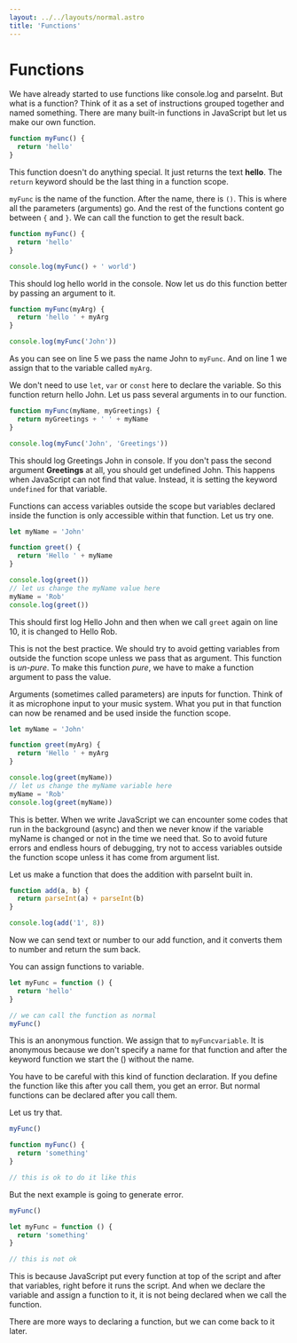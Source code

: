```yaml
---
layout: ../../layouts/normal.astro
title: 'Functions'
---
```


# Functions

We have already started to use functions like console.log and parseInt. But what is a function?
Think of it as a set of instructions grouped together and named something. There are many built-in functions in JavaScript but let us make our own function.

```javascript
function myFunc() {
  return 'hello'
}
```

This function doesn't do anything special. It just returns the text **hello**. The `return` keyword should be the last thing in a function scope.

`myFunc` is the name of the function. After the name, there is `()`. This is where all the parameters (arguments) go. And the rest of the functions content go between `{` and `}`.
We can call the function to get the result back.

```javascript
function myFunc() {
  return 'hello'
}

console.log(myFunc() + ' world')
```

This should log hello world in the console.
Now let us do this function better by passing an argument to it.

```javascript
function myFunc(myArg) {
  return 'hello ' + myArg
}

console.log(myFunc('John'))
```

As you can see on line 5 we pass the name John to `myFunc`. And on line 1 we assign that to the variable called `myArg`.

We don't need to use `let`, `var` or `const` here to declare the variable. So this function return hello John. Let us pass several arguments in to our function.

```javascript
function myFunc(myName, myGreetings) {
  return myGreetings + ' ' + myName
}

console.log(myFunc('John', 'Greetings'))
```

This should log Greetings John in console.
If you don't pass the second argument **Greetings** at all, you should get undefined John.
This happens when JavaScript can not find that value. Instead, it is setting the keyword `undefined` for that variable.

Functions can access variables outside the scope but variables declared inside the function is only accessible within that function. Let us try one.

```javascript
let myName = 'John'

function greet() {
  return 'Hello ' + myName
}

console.log(greet())
// let us change the myName value here
myName = 'Rob'
console.log(greet())
```

This should first log Hello John and then when we call `greet` again on line 10, it is changed to Hello Rob.

This is not the best practice. We should try to avoid getting variables from outside the function scope unless we pass that as argument. This function is _un-pure_. To make this function _pure_, we have to make a function argument to pass the value.

Arguments (sometimes called parameters) are inputs for function.
Think of it as microphone input to your music system.
What you put in that function can now be renamed and be used inside the function scope.

```javascript
let myName = 'John'

function greet(myArg) {
  return 'Hello ' + myArg
}

console.log(greet(myName))
// let us change the myName variable here
myName = 'Rob'
console.log(greet(myName))
```

This is better. When we write JavaScript we can encounter some codes that run in the background (async) and then we never know if the variable myName is changed or not in the time we need that. So to avoid future errors and endless hours of debugging, try not to access variables outside the function scope unless it has come from argument list.

Let us make a function that does the addition with parseInt built in.

```javascript
function add(a, b) {
  return parseInt(a) + parseInt(b)
}

console.log(add('1', 8))
```

Now we can send text or number to our add function, and it converts them to number and return the sum back.

You can assign functions to variable.

```javascript
let myFunc = function () {
  return 'hello'
}

// we can call the function as normal
myFunc()
```

This is an anonymous function. We assign that to `myFuncvariable`.
It is anonymous because we don't specify a name for that function and after the keyword function we start the () without the name.

You have to be careful with this kind of function declaration. If you define the function like this after you call them, you get an error. But normal functions can be declared after you call them.

Let us try that.

```javascript
myFunc()

function myFunc() {
  return 'something'
}

// this is ok to do it like this
```

But the next example is going to generate error.

```javascript
myFunc()

let myFunc = function () {
  return 'something'
}

// this is not ok
```

This is because JavaScript put every function at top of the script and after that variables, right before it runs the script.
And when we declare the variable and assign a function to it, it is not being declared when we call the function.

There are more ways to declaring a function, but we can come back to it later.
